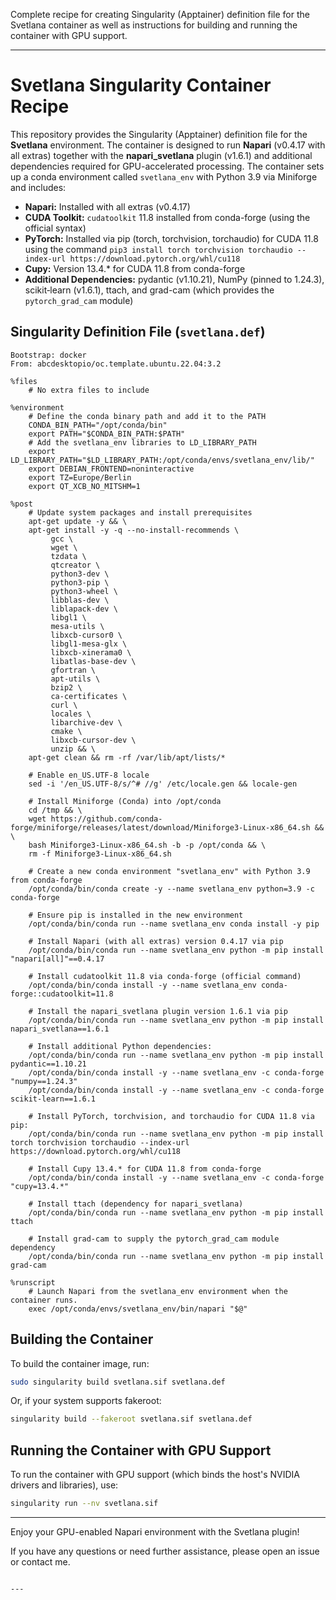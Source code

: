 Complete recipe for creating Singularity (Apptainer) definition file for the Svetlana container as well as instructions for building and running the container with GPU support.

---
# Svetlana Singularity Container Recipe


This repository provides the Singularity (Apptainer) definition file for the **Svetlana** environment.
The container is designed to run **Napari** (v0.4.17 with all extras) together with the **napari_svetlana** plugin (v1.6.1) and additional dependencies required for GPU-accelerated processing.
The container sets up a conda environment called `svetlana_env` with Python 3.9 via Miniforge and includes:

- **Napari:** Installed with all extras (v0.4.17)
- **CUDA Toolkit:** `cudatoolkit` 11.8 installed from conda-forge (using the official syntax)
- **PyTorch:** Installed via pip (torch, torchvision, torchaudio) for CUDA 11.8 using the command `pip3 install torch torchvision torchaudio --index-url https://download.pytorch.org/whl/cu118`
- **Cupy:** Version 13.4.* for CUDA 11.8 from conda-forge
- **Additional Dependencies:** pydantic (v1.10.21), NumPy (pinned to 1.24.3), scikit‑learn (v1.6.1), ttach, and grad-cam (which provides the `pytorch_grad_cam` module)


## Singularity Definition File (`svetlana.def`)

```singularity
Bootstrap: docker
From: abcdesktopio/oc.template.ubuntu.22.04:3.2

%files
    # No extra files to include

%environment
    # Define the conda binary path and add it to the PATH
    CONDA_BIN_PATH="/opt/conda/bin"
    export PATH="$CONDA_BIN_PATH:$PATH"
    # Add the svetlana_env libraries to LD_LIBRARY_PATH
    export LD_LIBRARY_PATH="$LD_LIBRARY_PATH:/opt/conda/envs/svetlana_env/lib/"
    export DEBIAN_FRONTEND=noninteractive
    export TZ=Europe/Berlin
    export QT_XCB_NO_MITSHM=1

%post
    # Update system packages and install prerequisites
    apt-get update -y && \
    apt-get install -y -q --no-install-recommends \
         gcc \
         wget \
         tzdata \
         qtcreator \
         python3-dev \
         python3-pip \
         python3-wheel \
         libblas-dev \
         liblapack-dev \
         libgl1 \
         mesa-utils \
         libxcb-cursor0 \
         libgl1-mesa-glx \
         libxcb-xinerama0 \
         libatlas-base-dev \
         gfortran \
         apt-utils \
         bzip2 \
         ca-certificates \
         curl \
         locales \
         libarchive-dev \
         cmake \
         libxcb-cursor-dev \
         unzip && \
    apt-get clean && rm -rf /var/lib/apt/lists/*

    # Enable en_US.UTF-8 locale
    sed -i '/en_US.UTF-8/s/^# //g' /etc/locale.gen && locale-gen

    # Install Miniforge (Conda) into /opt/conda
    cd /tmp && \
    wget https://github.com/conda-forge/miniforge/releases/latest/download/Miniforge3-Linux-x86_64.sh && \
    bash Miniforge3-Linux-x86_64.sh -b -p /opt/conda && \
    rm -f Miniforge3-Linux-x86_64.sh

    # Create a new conda environment "svetlana_env" with Python 3.9 from conda-forge
    /opt/conda/bin/conda create -y --name svetlana_env python=3.9 -c conda-forge

    # Ensure pip is installed in the new environment
    /opt/conda/bin/conda run --name svetlana_env conda install -y pip

    # Install Napari (with all extras) version 0.4.17 via pip
    /opt/conda/bin/conda run --name svetlana_env python -m pip install "napari[all]"==0.4.17

    # Install cudatoolkit 11.8 via conda-forge (official command)
    /opt/conda/bin/conda install -y --name svetlana_env conda-forge::cudatoolkit=11.8

    # Install the napari_svetlana plugin version 1.6.1 via pip
    /opt/conda/bin/conda run --name svetlana_env python -m pip install napari_svetlana==1.6.1

    # Install additional Python dependencies:
    /opt/conda/bin/conda run --name svetlana_env python -m pip install pydantic==1.10.21
    /opt/conda/bin/conda install -y --name svetlana_env -c conda-forge "numpy==1.24.3"
    /opt/conda/bin/conda install -y --name svetlana_env -c conda-forge scikit-learn==1.6.1

    # Install PyTorch, torchvision, and torchaudio for CUDA 11.8 via pip:
    /opt/conda/bin/conda run --name svetlana_env python -m pip install torch torchvision torchaudio --index-url https://download.pytorch.org/whl/cu118

    # Install Cupy 13.4.* for CUDA 11.8 from conda-forge
    /opt/conda/bin/conda install -y --name svetlana_env -c conda-forge "cupy=13.4.*"

    # Install ttach (dependency for napari_svetlana)
    /opt/conda/bin/conda run --name svetlana_env python -m pip install ttach

    # Install grad-cam to supply the pytorch_grad_cam module dependency
    /opt/conda/bin/conda run --name svetlana_env python -m pip install grad-cam

%runscript
    # Launch Napari from the svetlana_env environment when the container runs.
    exec /opt/conda/envs/svetlana_env/bin/napari "$@"
```

## Building the Container

To build the container image, run:

```bash
sudo singularity build svetlana.sif svetlana.def
```

Or, if your system supports fakeroot:

```bash
singularity build --fakeroot svetlana.sif svetlana.def
```

## Running the Container with GPU Support

To run the container with GPU support (which binds the host's NVIDIA drivers and libraries), use:

```bash
singularity run --nv svetlana.sif
```

---

Enjoy your GPU-enabled Napari environment with the Svetlana plugin!

If you have any questions or need further assistance, please open an issue or contact me.
```

---
